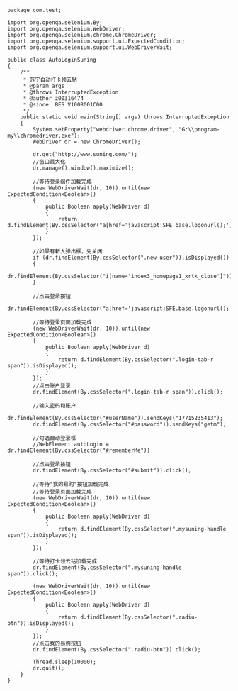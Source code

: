     package com.test;

    import org.openqa.selenium.By;
    import org.openqa.selenium.WebDriver;
    import org.openqa.selenium.chrome.ChromeDriver;
    import org.openqa.selenium.support.ui.ExpectedCondition;
    import org.openqa.selenium.support.ui.WebDriverWait;

    public class AutoLoginSuning
    {
        /**
         * 苏宁自动打卡领云钻
         * @param args
         * @throws InterruptedException
         * @author z00316474
         * @since  BES V100R001C00
         */
        public static void main(String[] args) throws InterruptedException
        {
            System.setProperty("webdriver.chrome.driver", "G:\\program-my\\chromedriver.exe");
            WebDriver dr = new ChromeDriver();

            dr.get("http://www.suning.com/");
            //窗口最大化
            dr.manage().window().maximize();

            //等待登录组件加载完成
            (new WebDriverWait(dr, 10)).until(new ExpectedCondition<Boolean>()
            {
                public Boolean apply(WebDriver d)
                {
                    return d.findElement(By.cssSelector("a[href='javascript:SFE.base.logonurl();']")).isDisplayed();
                }
            });

            //如果有新人弹出框，先关闭
            if (dr.findElement(By.cssSelector(".new-user")).isDisplayed())
            {
                dr.findElement(By.cssSelector("i[name='index3_homepage1_xrtk_close']")).click();
            }

            //点击登录按钮
            dr.findElement(By.cssSelector("a[href='javascript:SFE.base.logonurl();']")).click();

            //等待登录页面加载完成
            (new WebDriverWait(dr, 10)).until(new ExpectedCondition<Boolean>()
            {
                public Boolean apply(WebDriver d)
                {
                    return d.findElement(By.cssSelector(".login-tab-r span")).isDisplayed();
                }
            });
            //点击账户登录
            dr.findElement(By.cssSelector(".login-tab-r span")).click();

            //输入密码和账户
            dr.findElement(By.cssSelector("#userName")).sendKeys("17715235413");
            dr.findElement(By.cssSelector("#password")).sendKeys("getm");

            //勾选自动登录框
            //WebElement autoLogin = dr.findElement(By.cssSelector("#rememberMe"))

            //点击登录按钮
            dr.findElement(By.cssSelector("#submit")).click();

            //等待"我的易购"按钮加载完成
            //等待登录页面加载完成
            (new WebDriverWait(dr, 10)).until(new ExpectedCondition<Boolean>()
            {
                public Boolean apply(WebDriver d)
                {
                    return d.findElement(By.cssSelector(".mysuning-handle span")).isDisplayed();
                }
            });

            //等待打卡领云钻加载完成
            dr.findElement(By.cssSelector(".mysuning-handle span")).click();

            (new WebDriverWait(dr, 10)).until(new ExpectedCondition<Boolean>()
            {
                public Boolean apply(WebDriver d)
                {
                    return d.findElement(By.cssSelector(".radiu-btn")).isDisplayed();
                }
            });
            //点击我的易购按钮
            dr.findElement(By.cssSelector(".radiu-btn")).click();

            Thread.sleep(10000);
            dr.quit();
        }
    }

